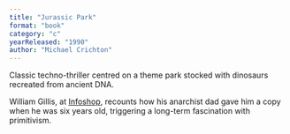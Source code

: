 ```yaml
---
title: "Jurassic Park"
format: "book"
category: "c"
yearReleased: "1990"
author: "Michael Crichton"
---
```

Classic techno-thriller centred on a theme park stocked with dinosaurs recreated from ancient DNA. 

William Gillis, at <a href="https://web.archive.org/web/20151104061709/http:/news.infoshop.org/opinion/quick-and-dirty-critique-primitivist">Infoshop</a>, recounts how his anarchist dad gave him a copy when he was six years old, triggering a long-term fascination with primitivism.
